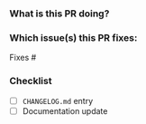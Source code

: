 ### What is this PR doing?

<!--
Please describe what you add, change, or fix in this PR.
This is a useful place to

- bug: add how to reproduce it
- explain your design decisions/thoughts
-->

### Which issue(s) this PR fixes:

Fixes #

### Checklist

- [ ] `CHANGELOG.md` entry
- [ ] Documentation update